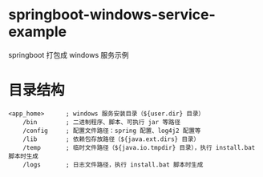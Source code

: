 # springboot-windows-service-example
springboot 打包成 windows 服务示例

# 目录结构
```text
<app_home>      ; windows 服务安装目录（${user.dir} 目录）
    /bin        ; 二进制程序、脚本、可执行 jar 等路径
    /config     ; 配置文件路径：spring 配置、log4j2 配置等
    /lib        ; 依赖包存放路径（${java.ext.dirs} 目录）
    /temp       ; 临时文件路径（${java.io.tmpdir} 目录），执行 install.bat 脚本时生成
    /logs       ; 日志文件路径，执行 install.bat 脚本时生成

```
